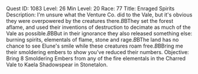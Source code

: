 Quest ID: 1083
Level: 26
Min Level: 20
Race: 77
Title: Enraged Spirits
Description: I'm unsure what the Venture Co. did to the Vale, but it's obvious they were overpowered by the creatures there.$B$BThey set the forest aflame, and used their inventions of destruction to decimate as much of the Vale as possible.$B$BBut in their ignorance they also released something else: burning spirits, elementals of flame, stone and rage.$B$BThe land has no chance to see Elune's smile while these creatures roam free.$B$BBring me their smoldering embers to show you've reduced their numbers.
Objective: Bring 8 Smoldering Embers from any of the fire elementals in the Charred Vale to Kaela Shadowspear in Stonetalon.
